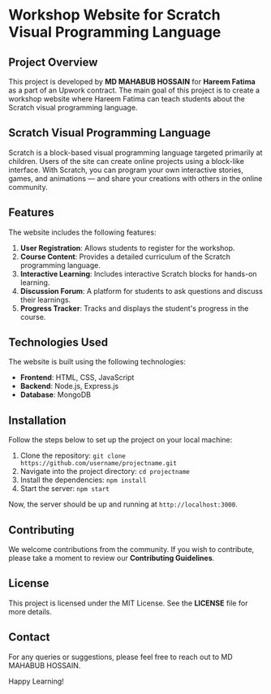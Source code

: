 # Workshop Website for Scratch Visual Programming Language

## Project Overview

This project is developed by **MD MAHABUB HOSSAIN** for **Hareem Fatima** as a part of an Upwork contract. The main goal of this project is to create a workshop website where Hareem Fatima can teach students about the Scratch visual programming language.

## Scratch Visual Programming Language

Scratch is a block-based visual programming language targeted primarily at children. Users of the site can create online projects using a block-like interface. With Scratch, you can program your own interactive stories, games, and animations — and share your creations with others in the online community.

## Features

The website includes the following features:

1. **User Registration**: Allows students to register for the workshop.
2. **Course Content**: Provides a detailed curriculum of the Scratch programming language.
3. **Interactive Learning**: Includes interactive Scratch blocks for hands-on learning.
4. **Discussion Forum**: A platform for students to ask questions and discuss their learnings.
5. **Progress Tracker**: Tracks and displays the student's progress in the course.

## Technologies Used

The website is built using the following technologies:

- **Frontend**: HTML, CSS, JavaScript
- **Backend**: Node.js, Express.js
- **Database**: MongoDB

## Installation

Follow the steps below to set up the project on your local machine:

1. Clone the repository: `git clone https://github.com/username/projectname.git`
2. Navigate into the project directory: `cd projectname`
3. Install the dependencies: `npm install`
4. Start the server: `npm start`

Now, the server should be up and running at `http://localhost:3000`.

## Contributing

We welcome contributions from the community. If you wish to contribute, please take a moment to review our **Contributing Guidelines**.

## License

This project is licensed under the MIT License. See the **LICENSE** file for more details.

## Contact

For any queries or suggestions, please feel free to reach out to MD MAHABUB HOSSAIN.

Happy Learning!
